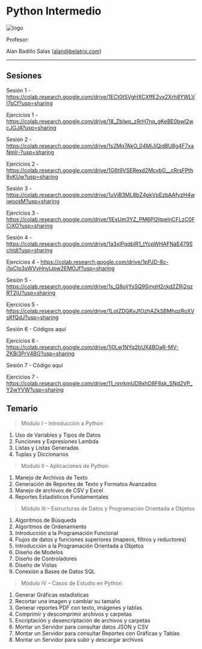 # Python Intermedio

![logo](https://www.belatrix.com/wp-content/uploads/2023/08/belatrix-logosweb-1.png)

Profesor: 

Alan Badillo Salas (alan@belatrix.com)

---

## Sesiones

Sesión 1 - https://colab.research.google.com/drive/1ECt0tSVgHXCXffE2vx2Xrh8YWLVl7sCf?usp=sharing

Ejercicios 1 - https://colab.research.google.com/drive/18_Zblwp_zRrH7nq_gKeBE0bwI2wcJGJA?usp=sharing

Sesión 2 - https://colab.research.google.com/drive/1s2Mq7AkO_04MiJiQjd8U8g4F7xaNmlr-?usp=sharing

Ejercicios 2 - https://colab.research.google.com/drive/1G6t9VSERexd2McvbG__cRrsFPth8vKUw?usp=sharing

Sesión 3 - https://colab.research.google.com/drive/1uVjB3ML8bZ4pkVpEzbAAfyzH4wiwoosM?usp=sharing

Ejercicios 3 - https://colab.research.google.com/drive/1lExUm3YZ_PM6Pl2jtpelnCFLzC0FCjXO?usp=sharing

Sesión 4 - https://colab.research.google.com/drive/1a3xlPqqbIR1_tYcpWHAFNaE479Schldt?usp=sharing

Ejercicios 4 - https://colab.research.google.com/drive/1pPJD-8c-i1qCIp3sWVvHnylJpw2EMOJf?usp=sharing

Sesión 5 - https://colab.research.google.com/drive/1s_Q8oijYsSQ9SmgH2ckd2ZRj2gzRT2lU?usp=sharing

Ejercicios 5 - https://colab.research.google.com/drive/1LotZDGKvJfOzhAZkSBMhqzRoXVsKfQdJ?usp=sharing

Sesión 6 - Códigos aquí

Ejercicios 6 - https://colab.research.google.com/drive/1j0Lw1NYq2bUX4BOaR-MV-ZKBi3PrV4BG?usp=sharing

Sesión 7 - Código aquí

Ejercicios 7 - https://colab.research.google.com/drive/11_nnrkmUD9xhD8F6sk_SNd2VP_Y2wYVW?usp=sharing

## Temario

> Módulo I – Introducción a Python

1. Uso de Variables y Tipos de Datos
2. Funciones y Expresiones Lambda
3. Listas y Listas Generadas
4. Tuplas y Diccionarios 

> Módulo II – Aplicaciones de Python

1. Manejo de Archivos de Texto
2. Generación de Reportes de Texto y Formatos Avanzados
3. Manejo de archivos de CSV y Excel
4. Reportes Estadísticos Fundamentales

> Módulo III – Estructuras de Datos y Programación
Orientada a Objetos

1. Algoritmos de Búsqueda
2. Algoritmos de Ordenamiento
3. Introducción a la Programación Funcional
4. Flujos de datos y funciones superiores (mapeos, filtros y reductores)
5. Introducción a la Programación Orientada a Objetos
6. Diseño de Modelos
7. Diseño de Controladores
8. Diseño de Vistas
9. Conexión a Bases de Datos SQL

> Módulo IV – Casos de Estudio en Python

1. Generar Gráficas estadísticas
2. Recortar una imagen y cambiar su tamaño
3. Generar reportes PDF con texto, imágenes y tablas
4. Comprimir y descomprimir archivos y carpetas
5. Encriptación y desencriptación de archivos y carpetas
6. Montar un Servidor para consultar datos JSON y CSV
7. Montar un Servidor para consultar Reportes con Gráficas y Tablas
8. Montar un Servidor para subir y descargar archivos
